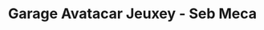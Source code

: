 ---
title: "Garage Avatacar Jeuxey - Seb Meca"
url: /jeuxey/garage-avatacar-jeuxey-seb-meca/
shop: réparation de voitures
---